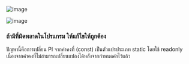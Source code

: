 ![image](https://github.com/Chaiyapa/03376836-OOP-2566-Lab-06/assets/144195729/df645256-4847-48cd-879d-891415fd62a8)

![image](https://github.com/Chaiyapa/03376836-OOP-2566-Lab-06/assets/144195729/787335c4-c93b-4fab-8ca2-62b212eebd63)

### ถ้ามีที่ผิดพลาดในโปรแกรม ให้แก้ไขให้ถูกต้อง
ปัญหานี้คือการเปลี่ยน PI จากค่าคงที่ (const) เป็นตัวแปรประเภท static โดยใช้ readonly เนื่องจากค่าคงที่ไม่สามารถเปลี่ยนแปลงได้หลังจากกำหนดค่าไว้แล้ว
